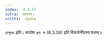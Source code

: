 ```yaml
---
index:  4.4.57
sutra:  प्रहरणम्।
vritti:  nyasa
---
```


`धानुष्कः` इति। कादेशः `इणः षः` (8.3.39) इति विसर्जनीयस्य षत्वम्॥
